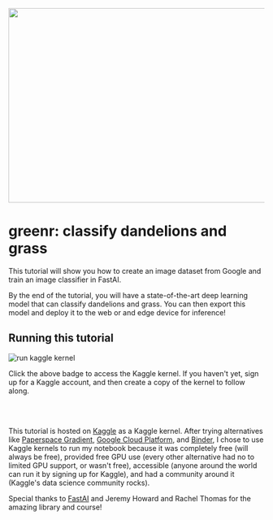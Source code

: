 <a href="url"><img src="https://cdn.pixabay.com/photo/2018/05/20/16/13/dandelion-3416140_960_720.jpg" align="middle" height="383" width="640" ></a>

# greenr: classify dandelions and grass
This tutorial will show you how to create an image dataset from Google and train an image classifier in FastAI.

By the end of the tutorial, you will have a state-of-the-art deep learning model that can classify dandelions and grass. You can then export this model and deploy it to the web or and edge device for inference!

## Running this tutorial
![run kaggle kernel](https://img.shields.io/badge/kaggle-kernel-9cf?style=for-the-badge&logo=appveyor?link=https://www.kaggle.com/btphan/greenr-an-image-classifier-in-fastai?scriptVersionId=33945487&link=https://www.kaggle.com/btphan/greenr-an-image-classifier-in-fastai?scriptVersionId=33945487)

Click the above badge to access the Kaggle kernel. If you haven't yet, sign up for a Kaggle account, and then create a copy of the kernel to follow along.

<br>
<br>


This tutorial is hosted on [Kaggle](http://kaggle.com/) as a Kaggle kernel. After trying alternatives like [Paperspace Gradient](https://gradient.paperspace.com/), [Google Cloud Platform](http://cloud.google.com/), and [Binder](https://mybinder.org/), I chose to use Kaggle kernels to run my notebook because it was completely free (will always be free), provided free GPU use (every other alternative had no to limited GPU support, or wasn't free), accessible (anyone around the world can run it by signing up for Kaggle), and had a community around it (Kaggle's data science community rocks).

Special thanks to [FastAI](https://www.fast.ai/) and Jeremy Howard and Rachel Thomas for the amazing library and course!
